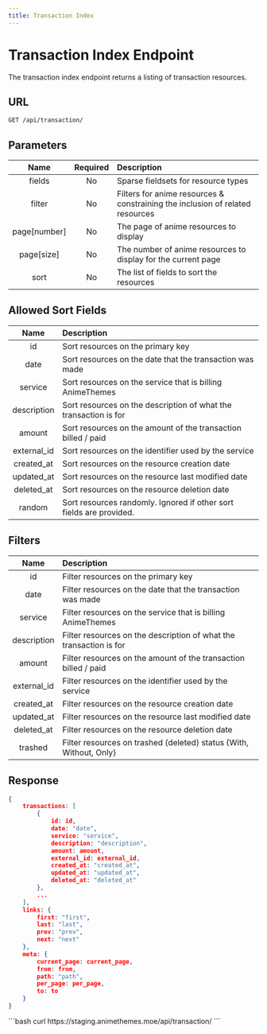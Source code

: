 ```yaml
---
title: Transaction Index
---
```


<Block>

# Transaction Index Endpoint

The transaction index endpoint returns a listing of transaction resources.

## URL

```sh
GET /api/transaction/
```

## Parameters

| Name         | Required | Description                                                                   |
| :----------: | :------: | :---------------------------------------------------------------------------- |
| fields       | No       | Sparse fieldsets for resource types                                           |
| filter       | No       | Filters for anime resources & constraining the inclusion of related resources |
| page[number] | No       | The page of anime resources to display                                        |
| page[size]   | No       | The number of anime resources to display for the current page                 |
| sort         | No       | The list of fields to sort the resources                                      |

## Allowed Sort Fields

|    Name     | Description                                                         |
| :---------: | :------------------------------------------------------------------ |
| id          | Sort resources on the primary key                                   |
| date        | Sort resources on the date that the transaction was made            |
| service     | Sort resources on the service that is billing AnimeThemes           |
| description | Sort resources on the description of what the transaction is for    |
| amount      | Sort resources on the amount of the transaction billed / paid       |
| external_id | Sort resources on the identifier used by the service                |
| created_at  | Sort resources on the resource creation date                        |
| updated_at  | Sort resources on the resource last modified date                   |
| deleted_at  | Sort resources on the resource deletion date                        |
| random      | Sort resources randomly. Ignored if other sort fields are provided. |

## Filters

|    Name     | Description                                                        |
| :---------: | :----------------------------------------------------------------- |
| id          | Filter resources on the primary key                                |
| date        | Filter resources on the date that the transaction was made         |
| service     | Filter resources on the service that is billing AnimeThemes        |
| description | Filter resources on the description of what the transaction is for |
| amount      | Filter resources on the amount of the transaction billed / paid    |
| external_id | Filter resources on the identifier used by the service             |
| created_at  | Filter resources on the resource creation date                     |
| updated_at  | Filter resources on the resource last modified date                |
| deleted_at  | Filter resources on the resource deletion date                     |
| trashed     | Filter resources on trashed (deleted) status {With, Without, Only} |

## Response

```json
{
    transactions: [
        {
            id: id,
            date: "date",
            service: "service",
            description: "description",
            amount: amount,
            external_id: external_id,
            created_at: "created_at",
            updated_at: "updated_at",
            deleted_at: "deleted_at"
        },
        ...
    ],
    links: {
        first: "first",
        last: "last",
        prev: "prev",
        next: "next"
    },
    meta: {
        current_page: current_page,
        from: from,
        path: "path",
        per_page: per_page,
        to: to
    }
}
```

<Example>

<CURL>
```bash
curl https://staging.animethemes.moe/api/transaction/
```
</CURL>

</Example>

</Block>